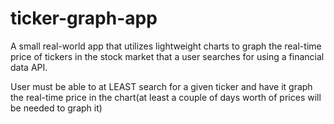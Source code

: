 # ticker-graph-app

A small real-world app that utilizes lightweight charts to graph the real-time price of tickers in the stock market that a user searches for using a financial data API.

User must be able to at LEAST search for a given ticker and have it graph the real-time price in the chart(at least a couple of days worth of prices will be needed to graph it)

